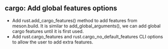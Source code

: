 ## cargo: Add global features options
- Add rust.add_cargo_features() method to add features from meson.build.
  It is similar to add_global_arguments(), we can add global cargo
  features until it is first used.
- Add rust.cargo_features and rust.cargo_no_default_features CLI options
  to allow the user to add extra features.
